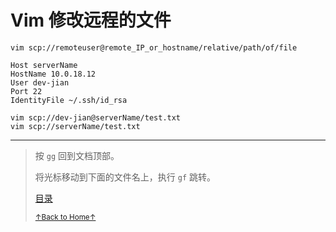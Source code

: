 # Vim 修改远程的文件

```
vim scp://remoteuser@remote_IP_or_hostname/relative/path/of/file
```

```
Host serverName
HostName 10.0.18.12
User dev-jian
Port 22
IdentityFile ~/.ssh/id_rsa
```

```
vim scp://dev-jian@serverName/test.txt
vim scp://serverName/test.txt
```

* * *

> 按 `gg` 回到文档顶部。
>
> 将光标移动到下面的文件名上，执行 `gf` 跳转。
>
> [目录](README.md)
>
> <a href='https://github.com/MDGSF/MyVim'><small>↑Back to Home↑</small></a>

